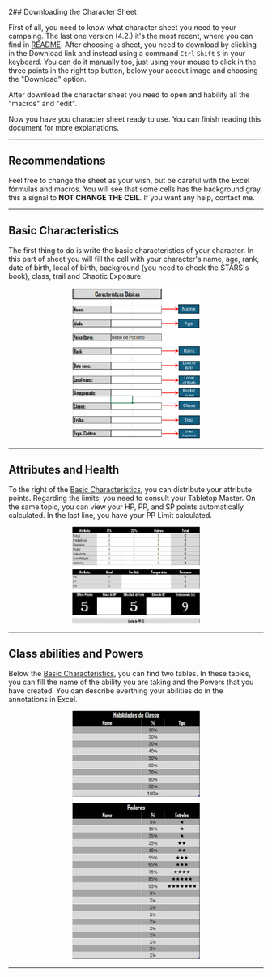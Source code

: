 2## Downloading the Character Sheet

First of all, you need to know what character sheet you need to your campaing. The last one version (4.2.) it's the most recent, where you can find in [README](README.md/#42). After choosing a sheet, you need to download by clicking in the Download link and instead using a command `Ctrl` `Shift` `S` in your keyboard. You can do it manually too, just using your mouse to click in the three points in the right top button, below your accout image and choosing the "Download" option. 

After download the character sheet you need to open and hability all the "macros" and "edit". 

Now you have you character sheet ready to use. You can finish reading this document for more explanations. 

---

## Recommendations

Feel free to change the sheet as your wish, but be careful with the Excel fórmulas and macros. You will see that some cells has the background gray, this a signal to **NOT CHANGE THE CEIL**. If you want any help, contact me.

---

## Basic Characteristics

The first thing to do is write the basic characteristics of your character. In this part of sheet you will fill the cell with your character's name, age, rank, date of birth, local of birth, background (you need to check the STARS's book), class, trail and Chaotic Exposure.

<div align="center">
  <img src="./Imgs/basic.png" height="50%" width="50%">
</div>

---

## Attributes and Health

To the right of the [Basic Characteristics](#basic-characteristics), you can distribute your attribute points. Regarding the limits, you need to consult your Tabletop Master. On the same topic, you can view your HP, PP, and SP points automatically calculated. In the last line, you have your PP Limit calculated.

<div align="center">
  <img src="./Imgs/attributes-health.jpeg" height="50%" width="50%">
</div>

---

## Class abilities and Powers

Below the [Basic Characteristics](#basic-characteristics), you can find two tables. In these tables, you can fill the name of the ability you are taking and the Powers that you have created. You can describe everthing your abilities do in the annotations in Excel.

<div align="center">
  <img src="./Imgs/abilities-and-powers.jpeg" height="25%" width="50%">
</div>

---
